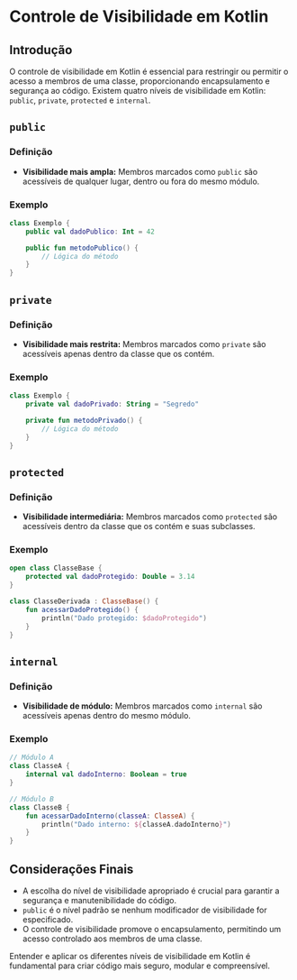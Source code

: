 # Controle de Visibilidade em Kotlin

## Introdução

O controle de visibilidade em Kotlin é essencial para restringir ou permitir o acesso a membros de uma classe, proporcionando encapsulamento e segurança ao código. Existem quatro níveis de visibilidade em Kotlin: `public`, `private`, `protected` e `internal`.

## `public`

### Definição

- **Visibilidade mais ampla:** Membros marcados como `public` são acessíveis de qualquer lugar, dentro ou fora do mesmo módulo.

### Exemplo

```kotlin
class Exemplo {
    public val dadoPublico: Int = 42

    public fun metodoPublico() {
        // Lógica do método
    }
}
```

## `private`

### Definição

- **Visibilidade mais restrita:** Membros marcados como `private` são acessíveis apenas dentro da classe que os contém.

### Exemplo

```kotlin
class Exemplo {
    private val dadoPrivado: String = "Segredo"

    private fun metodoPrivado() {
        // Lógica do método
    }
}
```

## `protected`

### Definição

- **Visibilidade intermediária:** Membros marcados como `protected` são acessíveis dentro da classe que os contém e suas subclasses.

### Exemplo

```kotlin
open class ClasseBase {
    protected val dadoProtegido: Double = 3.14
}

class ClasseDerivada : ClasseBase() {
    fun acessarDadoProtegido() {
        println("Dado protegido: $dadoProtegido")
    }
}
```

## `internal`

### Definição

- **Visibilidade de módulo:** Membros marcados como `internal` são acessíveis apenas dentro do mesmo módulo.

### Exemplo

```kotlin
// Módulo A
class ClasseA {
    internal val dadoInterno: Boolean = true
}

// Módulo B
class ClasseB {
    fun acessarDadoInterno(classeA: ClasseA) {
        println("Dado interno: ${classeA.dadoInterno}")
    }
}
```

## Considerações Finais

- A escolha do nível de visibilidade apropriado é crucial para garantir a segurança e manutenibilidade do código.
- `public` é o nível padrão se nenhum modificador de visibilidade for especificado.
- O controle de visibilidade promove o encapsulamento, permitindo um acesso controlado aos membros de uma classe.

Entender e aplicar os diferentes níveis de visibilidade em Kotlin é fundamental para criar código mais seguro, modular e compreensível.